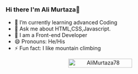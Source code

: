 ### Hi there I'm Ali Murtaza👋

- 🌱 I’m currently learning advanced Coding
- 💬 Ask me about HTML,CSS,Javascript.
- 👦 I am a Front-end Developer
- 😄 Pronouns: He/His
- ⚡ Fun fact: I like mountain climbing

<p align="center">
<a href="https://github.com/muazzamshahzad/">
<img width="170px" height="24" src="https://profile-counter.glitch.me/AliMurtaza78/count.svg" alt="AliMurtaza78" />
</a> </p>
<br>
